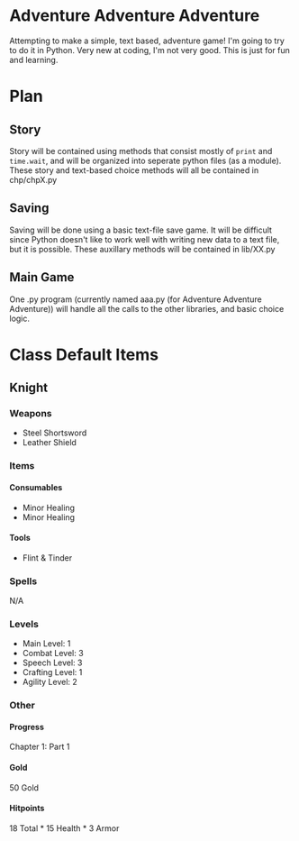 # Adventure Adventure Adventure
Attempting to make a simple, text based, adventure game!
I'm going to try to do it in Python.
Very new at coding, I'm not very good.
This is just for fun and learning.

# Plan
## Story
Story will be contained using methods that consist mostly of `print` and `time.wait`, and will
be organized into seperate python files (as a module). These story and text-based choice 
methods will all be contained in chp/chpX.py

## Saving
Saving will be done using a basic text-file save game. It will be difficult since Python 
doesn't like to work well with writing new data to a text file, but it is possible. These
auxillary methods will be contained in lib/XX.py

## Main Game
One .py program (currently named aaa.py (for Adventure Adventure Adventure)) will handle
all the calls to the other libraries, and basic choice logic.

# Class Default Items
## Knight
### Weapons
* Steel Shortsword
* Leather Shield

### Items
#### Consumables
* Minor Healing
* Minor Healing

#### Tools
* Flint & Tinder

### Spells
N/A

### Levels
* Main Level: 1
* Combat Level: 3
* Speech Level: 3
* Crafting Level: 1
* Agility Level: 2

### Other
#### Progress
Chapter 1: Part 1

#### Gold
50 Gold

#### Hitpoints
18 Total
	* 15 Health
	* 3 Armor
